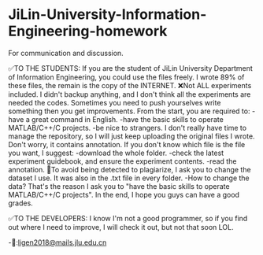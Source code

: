 # JiLin-University-Information-Engineering-homework
For communication and discussion.

✅TO THE STUDENTS:
If you are the student of JiLin University Department of Information Engineering, you could use the files freely.
I wrote 89% of these files, the remain is the copy of the INTERNET.
❌Not ALL experiments included. I didn't backup anything, and I don't think all the experiments are needed the codes. Sometimes you need to push yourselves write something then you get improvements. 
From the start, you are required to:
  -have a great command in English.
  -have the basic skills to operate MATLAB/C++/C projects.
  -be nice to strangers.
I don't really have time to manage the repository, so I will just keep uploading the original files I wrote. Don't worry, it contains annotation.
If you don't know which file is the file you want, I suggest:
  -download the whole folder.
  -check the latest experiment guidebook, and ensure the experiment contents.
  -read the annotation.
📌To avoid being detected to plagiarize, I ask you to change the dataset I use. It was also in the .txt file in every folder. 
    -How to change the data? That's the reason I ask you to "have the basic skills to operate MATLAB/C++/C projects".
In the end, I hope you guys can have a good grades.

✅TO THE DEVELOPERS:
I know I'm not a good programmer, so if you find out where I need to improve, I will check it out, but not that soon LOL.

-📧:ligen2018@mails.jlu.edu.cn


 
  


